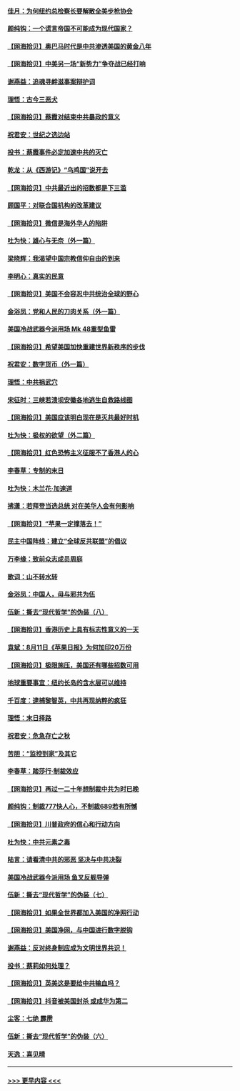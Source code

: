 #### [佳月：为何纽约总检察长要解散全美步枪协会](../pages/nsc993/n12349939.md?t=08221751) 
#### [颜纯钩：一个谎言帝国不可能成为现代国家？](../pages/nsc993/n12349898.md?t=08221751) 
#### [【网海拾贝】奥巴马时代是中共渗透美国的黄金八年](../pages/nsc993/n12349284.md?t=08221751) 
#### [【网海拾贝】中美另一场“新势力”争夺战已经打响](../pages/nsc993/n12346998.md?t=08221751) 
#### [谢燕益：追魂寻衅滋事案辩护词](../pages/nsc993/n12346892.md?t=08221751) 
#### [理悟：古今三恶犬](../pages/nsc993/n12345190.md?t=08221751) 
#### [【网海拾贝】蔡霞对结束中共暴政的意义](../pages/nsc993/n12344263.md?t=08221751) 
#### [祝君安：世纪之选边站](../pages/nsc993/n12342382.md?t=08221751) 
#### [投书：蔡霞事件必定加速中共的灭亡](../pages/nsc993/n12341881.md?t=08221751) 
#### [乾龙：从《西游记》“乌鸡国”说开去](../pages/nsc993/n12341690.md?t=08221751) 
#### [【网海拾贝】中共最近出的招数都是下三滥](../pages/nsc993/n12341593.md?t=08221751) 
#### [顾国平：对联合国机构的改革建议](../pages/nsc993/n12339928.md?t=08221751) 
#### [【网海拾贝】微信是海外华人的陷阱](../pages/nsc993/n12338868.md?t=08221751) 
#### [吐为快：雄心与无奈（外一篇）](../pages/nsc993/n12338132.md?t=08221751) 
#### [梁晓辉：我渴望中国宗教信仰自由的到来](../pages/nsc993/n12336657.md?t=08221751) 
#### [李明心：真实的民意](../pages/nsc993/n12336089.md?t=08221751) 
#### [【网海拾贝】美国不会容忍中共统治全球的野心](../pages/nsc993/n12336063.md?t=08221751) 
#### [金浴凤：党和人民的刀肉关系（外一篇）](../pages/nsc993/n12335834.md?t=08221751) 
#### [美国冷战武器今派用场 Mk 48重型鱼雷](../pages/nsc993/n12335354.md?t=08221751) 
#### [【网海拾贝】希望美国加快重建世界新秩序的步伐](../pages/nsc993/n12334224.md?t=08221751) 
#### [祝君安：数字货币（外一篇）](../pages/nsc993/n12334186.md?t=08221751) 
#### [理悟：中共祸武穴](../pages/nsc993/n12333962.md?t=08221751) 
#### [宋征时：三峡若溃坝安徽各地逃生自救路线图](../pages/nsc993/n12332450.md?t=08221751) 
#### [【网海拾贝】美国应该明白现在是灭共最好时机](../pages/nsc993/n12332313.md?t=08221751) 
#### [吐为快：极权的欲望（外二篇）](../pages/nsc993/n12332089.md?t=08221751) 
#### [【网海拾贝】红色恐怖主义征服不了香港人的心](../pages/nsc993/n12329296.md?t=08221751) 
#### [李春草：专制的末日](../pages/nsc993/n12329079.md?t=08221751) 
#### [吐为快：木兰花‧加速道](../pages/nsc993/n12327366.md?t=08221751) 
#### [拂潇：若拜登当选总统 对在美华人会有何影响](../pages/nsc993/n12295996.md?t=08221751) 
#### [【网海拾贝】“苹果一定撑落去！”](../pages/nsc993/n12326784.md?t=08221751) 
#### [民主中国阵线：建立“全球反共联盟”的倡议](../pages/nsc993/n12324177.md?t=08221751) 
#### [万李缘：致前众志成员周庭](../pages/nsc993/n12324635.md?t=08221751) 
#### [歌词：山不转水转](../pages/nsc993/n12324599.md?t=08221751) 
#### [金浴凤：中国人，毋与邪共为伍](../pages/nsc993/n12324257.md?t=08221751) 
#### [伍新：撕去“现代哲学”的伪装（八）](../pages/nsc993/n12324188.md?t=08221751) 
#### [【网海拾贝】香港历史上具有标志性意义的一天](../pages/nsc993/n12324021.md?t=08221751) 
#### [袁斌：8月11日《苹果日报》为何加印20万份](../pages/nsc993/n12323955.md?t=08221751) 
#### [【网海拾贝】极限施压，美国还有哪些招数可用](../pages/nsc993/n12322512.md?t=08221751) 
#### [地球重要事宜：纽约长岛的含水层可以维持](../pages/nsc993/n12321844.md?t=08221751) 
#### [千百度：逮捕黎智英，中共再现纳粹的疯狂](../pages/nsc993/n12321777.md?t=08221751) 
#### [理悟：末日择路](../pages/nsc993/n12320812.md?t=08221751) 
#### [祝君安：危急存亡之秋](../pages/nsc993/n12320795.md?t=08221751) 
#### [苦胆：“监控到家”及其它](../pages/nsc993/n12320751.md?t=08221751) 
#### [李春草：踏莎行·制裁效应](../pages/nsc993/n12318290.md?t=08221751) 
#### [【网海拾贝】再过一二十年想制裁中共为时已晚](../pages/nsc993/n12318195.md?t=08221751) 
#### [颜纯钩：制裁777快人心，不制裁689若有所憾](../pages/nsc993/n12316912.md?t=08221751) 
#### [【网海拾贝】川普政府的信心和行动方向](../pages/nsc993/n12316673.md?t=08221751) 
#### [吐为快：中共元素之毒](../pages/nsc993/n12316547.md?t=08221751) 
#### [陆言：请看清中共的邪恶 坚决与中共决裂](../pages/nsc993/n12315784.md?t=08221751) 
#### [美国冷战武器今派用场 鱼叉反舰导弹](../pages/nsc993/n12316258.md?t=08221751) 
#### [伍新：撕去“现代哲学”的伪装（七）](../pages/nsc993/n12315846.md?t=08221751) 
#### [【网海拾贝】如果全世界都加入美国的净网行动](../pages/nsc993/n12315588.md?t=08221751) 
#### [【网海拾贝】美国净网，与中国进行数字脱钩](../pages/nsc993/n12312813.md?t=08221751) 
#### [谢燕益：反对终身制应成为文明世界共识！](../pages/nsc993/n12310465.md?t=08221751) 
#### [投书：蔡莉如何处理？](../pages/nsc993/n12310224.md?t=08221751) 
#### [【网海拾贝】英美这是要给中共输血吗？](../pages/nsc993/n12307646.md?t=08221751) 
#### [【网海拾贝】抖音被美国封杀 或成华为第二](../pages/nsc993/n12305277.md?t=08221751) 
#### [尘客：七绝 霹雳](../pages/nsc993/n12304053.md?t=08221751) 
#### [伍新：撕去“现代哲学”的伪装（六）](../pages/nsc993/n12303243.md?t=08221751) 
#### [天逸：喜见晴](../pages/nsc993/n12303226.md?t=08221751) 

----
#### [ >>> 更早内容 <<< ](../indexes/nsc993-earlier.md)
